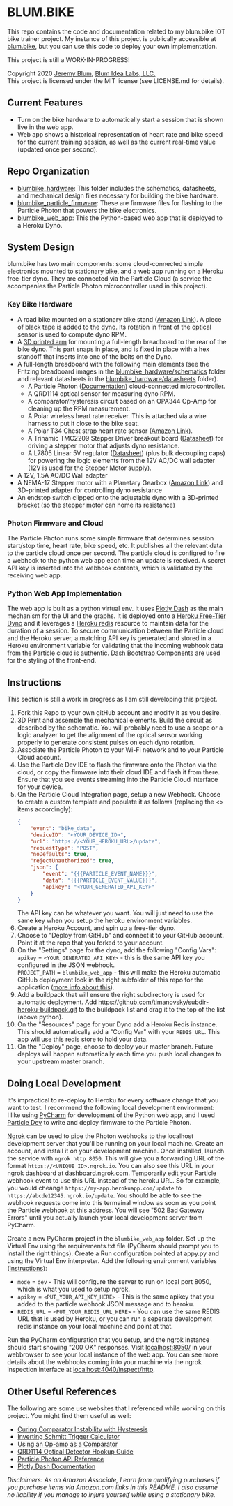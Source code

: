 # BLUM.BIKE
This repo contains the code and documentation related to my blum.bike IOT bike trainer project. My instance of this project is publically accessible at [blum.bike](https://blum.bike), but you can use this code to deploy your own implementation.
  
This project is still a WORK-IN-PROGRESS!
  
Copyright 2020 [Jeremy Blum](https://www.jeremyblum.com), [Blum Idea Labs, LLC.](https://www.blumidealabs.com)  
This project is licensed under the MIT license (see LICENSE.md for details).

## Current Features
* Turn on the bike hardware to automatically start a session that is shown live in the web app.
* Web app shows a historical representation of heart rate and bike speed for the current training session, as well as the current real-time value (updated once per second).

## Repo Organization
* [blumbike_hardware](blumbike_hardware/): This folder includes the schematics, datasheets, and mechanical design files necessary for building the bike hardware.
* [blumbike_particle_firmware](blumbike_photon_firmware/): These are firmware files for flashing to the Particle Photon that powers the bike electronics.
* [blumbike_web_app](blumbike_web_app/): This the Python-based web app that is deployed to a Heroku Dyno.

## System Design
blum.bike has two main components: some cloud-connected simple electronics mounted to stationary bike, and a web app running on a Heroku free-tier dyno. They are connected via the Particle Cloud (a service the accompanies the Particle Photon microcontroller used in this project).

### Key Bike Hardware
* A road bike mounted on a stationary bike stand ([Amazon Link](https://amzn.to/3ezBoth)). A piece of black tape is added to the dyno. Its rotation in front of the optical sensor is used to compute dyno RPM.
* A [3D printed arm](blumbike_hardware/mechanical/breadboard_holder/) for mounting a full-length breadboard to the rear of the bike dyno. This part snaps in place, and is fixed in place with a hex standoff that inserts into one of the bolts on the Dyno.
* A full-length breadboard with the following main elements (see the Fritzing breadboard images in the [blumbike_hardware/schematics](blumbike_hardware/schematics/) folder and relevant datasheets in the [blumbike_hardware/datasheets](blumbike_hardware/datasheets/) folder).
    * A Particle Photon ([Documentation](https://docs.particle.io/datasheets/wi-fi/photon-datasheet)) cloud-connected microcontroller.
    * A QRD1114 optical sensor for measuring dyno RPM.
    * A comparator/hysteresis circuit based on an OPA344 Op-Amp for cleaning up the RPM measurement.
    * A Polar wireless heart rate receiver. This is attached via a wire harness to put it close to the bike seat.
    * A Polar T34 Chest strap heart rate sensor ([Amazon Link](https://amzn.to/2RPv1s9)).
    * A Trinamic TMC2209 Stepper Driver breakout board ([Datasheet](blumbike_hardware/datasheets/L293D_Dual_H-Bridge.pdf)) for driving a stepper motor that adjusts dyno resistance.
    * A L7805 Linear 5V regulator ([Datasheet](blumbike_hardware/datasheets/L7805_Linear_Regulator.pdf)) (plus bulk decoupling caps) for powering the logic elements from the 12V AC/DC wall adapter (12V is used for the Stepper Motor supply).
* A 12V, 1.5A AC/DC Wall adapter
* A NEMA-17 Stepper motor with a Planetary Gearbox ([Amazon Link](https://amzn.to/3emq3wr)) and 3D-printed adapter for controlling dyno resistance
* An endstop switch clipped onto the adjustable dyno with a 3D-printed bracket (so the stepper motor can home its resistance)

### Photon Firmware and Cloud
The Particle Photon runs some simple firmware that determines session start/stop time, heart rate, bike speed, etc. It publishes all the relevant data to the particle cloud once per second. The particle cloud is configred to fire a webhook to the python web app each time an update is received. A secret API key is inserted into the webhook contents, which is validated by the receiving web app.

### Python Web App Implementation
The web app is built as a python virtual env. It uses [Plotly Dash](https://dash.plotly.com/introduction) as the main mechanism for the UI and the graphs. It is deployed onto a [Heroku Free-Tier Dyno](https://www.heroku.com/pricing) and it leverages a [Heroku redis](https://elements.heroku.com/addons/heroku-redis) resource to maintain data for the duration of a session. To secure communication between the Particle cloud and the Heroku server, a matching API key is generated and stored in a Heroku environment variable for validating that the incoming webhook data from the Particle cloud is authentic. [Dash Bootstrap Components](https://dash-bootstrap-components.opensource.faculty.ai/) are used for the styling of the front-end.

## Instructions
This section is still a work in progress as I am still developing this project.
1. Fork this Repo to your own gitHub account and modify it as you desire.
2. 3D Print and assemble the mechanical elements. Build the circuit as described by the schematic. You will probably need to use a scope or a logic analyzer to get the alignment of the optical sensor working properly to generate consistent pulses on each dyno rotation.
3. Associate the Particle Photon to your Wi-Fi network and to your Particle Cloud account.
4. Use the Particle Dev IDE to flash the firmware onto the Photon via the cloud, or copy the firmware into their cloud IDE and flash it from there. Ensure that you see events streaming into the Particle Cloud interface for your device.
5. On the Particle Cloud Integration page, setup a new Webhook. Choose to create a custom template and populate it as follows (replacing the <> items accordingly):
    ```JSON
    {
        "event": "bike_data",
        "deviceID": "<YOUR_DEVICE_ID>",
        "url": "https://<YOUR_HEROKU_URL>/update",
        "requestType": "POST",
        "noDefaults": true,
        "rejectUnauthorized": true,
        "json": {
            "event": "{{{PARTICLE_EVENT_NAME}}}",
            "data": "{{{PARTICLE_EVENT_VALUE}}}",
            "apikey": "<YOUR_GENERATED_API_KEY>"
        }
    }
    ```  
    The API key can be whatever you want. You will just need to use the same key when you setup the heroku environment variables.
6. Create a Heroku Account, and spin up a free-tier dyno.
7. Choose to "Deploy from GitHub" and connect it to your GitHub account. Point it at the repo that you forked to your account.
8. On the "Settings" page for the dyno, add the following "Config Vars":  
    `apikey` = `<YOUR_GENERATED_API_KEY>` - this is the same API key you configured in the JSON webhook.  
    `PROJECT_PATH` = `blumbike_web_app` - this will make the Heroku automatic GitHub deployment look in the right subfolder of this repo for the application ([more info about this](https://stackoverflow.com/a/53221996)).
9. Add a buildpack that will ensure the right subdirectory is used for automatic deployment. Add https://github.com/timanovsky/subdir-heroku-buildpack.git to the buildpack list and drag it to the top of the list (above python).
10. On the "Resources" page for your Dyno add a Heroku Redis instance. This should automatically add a "Config Var" with your `REDIS_URL`. This app will use this redis store to hold your data.
11. On the "Deploy" page, choose to deploy your master branch. Future deploys will happen automatically each time you push local changes to your upstream master branch.

## Doing Local Development
It's impractical to re-deploy to Heroku for every software change that you want to test. I recommend the following local development environment:  
I like using [PyCharm](https://www.jetbrains.com/pycharm/) for development of the Python web app, and I used [Particle Dev](https://docs.particle.io/tutorials/developer-tools/dev/) to write and deploy firmware to the Particle Photon.
  
[Ngrok](https://ngrok.com/) can be used to pipe the Photon webhooks to the localhost development server that you'll be running on your local machine. Create an account, and install it on your development machine. Once installed, launch the service with `ngrok http 8050`. This will give you a forwarding URL of the format `https://<UNIQUE ID>.ngrok.io`. You can also see this URL in your ngrok dashboard at [dashboard.ngrok.com](https://dashboard.ngrok.com/status/tunnels). Temporarily edit your Particle webhook event to use this URL instead of the heroku URL. So for example, you would cheange `https://my-app.herokuapp.com/update` to `https://abcde12345.ngrok.io/update`. You should be able to see the webhook requests come into this termainal window as soon as you point the Particle webhook at this address. You will see "502 Bad Gateway Errors" until you actually launch your local development server from PyCharm.
  
Create a new PyCharm project in the `blumbike_web_app` folder. Set up the Virtual Env using the requirements.txt file (PyCharm should prompt you to install the right things). Create a Run configuration pointed at appy.py and using the Virtual Env interpreter. Add the following environment variables ([instructions](https://stackoverflow.com/questions/42708389/how-to-set-environment-variables-in-pycharm/42708480#42708480)):
* `mode` = `dev` - This will configure the server to run on local port 8050, which is what you used to setup ngrok.
* `apikey` = `<PUT_YOUR_API_KEY_HERE>` - This is the same apikey that you added to the particle webhook JSON message and to heroku.
* `REDIS_URL` = `<PUT_YOUR_REDIS_URL_HERE>` - You can use the same REDIS URL that is used by Heroku, or you can run a seperate development redis instance on your local machine and point at that.
  
Run the PyCharm configuration that you setup, and the ngrok instance should start showing "200 OK" responses. Visit [localhost:8050/](http://localhost:8050/) in your webbrowser to see your local instance of the web app. You can see more details about the webhooks coming into your machine via the ngrok inspection interface at [localhost:4040/inspect/http](http://localhost:8050/).

## Other Useful References
The following are some use websites that I referenced while working on this project. You might find them useful as well:
* [Curing Comparator Instability with Hysteresis](https://www.analog.com/en/analog-dialogue/articles/curing-comparator-instability-with-hysteresis.html#)
* [Inverting Schmitt Trigger Calculator](https://www.random-science-tools.com/electronics/inverting-schmitt-trigger-calculator.htm)
* [Using an Op-amp as a Comparator](https://www.electronics-tutorials.ws/opamp/op-amp-comparator.html)
* [QRD1114 Optical Detector Hookup Guide](https://learn.sparkfun.com/tutorials/qrd1114-optical-detector-hookup-guide/all)
* [Particle Photon API Reference](https://docs.particle.io/reference/device-os/firmware/photon/#cloud-functions)
* [Plotly Dash Documentation](https://dash.plotly.com/dash-core-components)
  
  
_Disclaimers: As an Amazon Associate, I earn from qualifying purchases if you purchase items via Amazon.com links in this README. I also assume no liability if you manage to injure yourself while using a stationary bike._